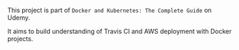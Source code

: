 This project is part of `Docker and Kubernetes: The Complete Guide` on Udemy.

It aims to build understanding of Travis CI and AWS deployment with Docker projects.